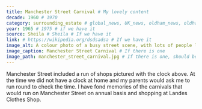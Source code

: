 ```yaml
---
title: Manchester Street Carnival # My lovely content
decade: 1960 # 1970
category: surrounding_estate # global_news, UK_news, oldham_news, oldham_history, towers, surrounding_estate # Always exactly one category
year: 1965 # 1975 # if we have it
source: Sheila # Sheila # If we have it
link: # https://wikipedia.org/dsdsadsa # If we have it
image_alt: A colour photo of a busy street scene, with lots of people lining the road. There are shop awnings above them on the left size of the road, and a zebra crossing in the foreground. The letters NWFA are printed on the photograph, on an empty space in the road.  
image_caption: Manchester Street Carnival # If there is one
image_path: manchester_street_carnival.jpg # If there is one, should be colocated with the index.md file in the folder
---
```


Manchester Street included a run of shops pictured with the clock above. At the time we did not have a clock at home and my parents would ask me to run round to check the time. I have fond memories of the carnivals that would run on Manchester Street on annual basis and shopping at Landes Clothes Shop.